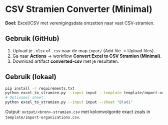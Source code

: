 # CSV Stramien Converter (Minimal)

**Doel:** Excel/CSV met verenigingsdata omzetten naar vast CSV-stramien.

## Gebruik (GitHub)
1. Upload je `.xlsx` of `.csv` naar de map `input/` (Add file → Upload files).
2. Ga naar **Actions** → workflow **Convert Excel to CSV Stramien (Minimal)**.
3. Download artifact **converted-csv** met je resultaten.

## Gebruik (lokaal)
```bash
pip install -r requirements.txt
python excel_to_stramien.py --input input --template template/import-organizations.csv --output output
# Optioneel sheet:
python excel_to_stramien.py --input input --sheet "Blad1"
```

Output: `output/<bron>-stramien.csv` met kolomvolgorde exact zoals in `template/import-organizations.csv`.
